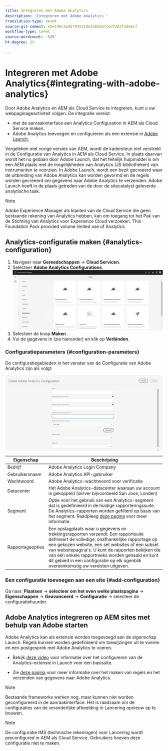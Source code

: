 ```yaml
---
title: Integreren met Adobe Analytics
description: 'Integreren met Adobe Analytics '
translation-type: tm+mt
source-git-commit: e5e199c4a457935119e3a02b87ced72d2f2de6cf
workflow-type: tm+mt
source-wordcount: '529'
ht-degree: 2%

---
```



# Integreren met Adobe Analytics{#integrating-with-adobe-analytics}

Door Adobe Analytics en AEM als Cloud Service te integreren, kunt u uw webpaginageactiviteit volgen. De integratie vereist:

* met de aanraakinterface een Analytics Configuration in AEM als Cloud Service maken.
* Adobe Analytics toevoegen en configureren als een extensie in [Adobe Launch](https://docs.adobe.com/content/help/en/launch/using/intro/get-started/quick-start.html).

Vergeleken met vorige versies van AEM, wordt de kadersteun niet verstrekt in de Configuratie van Analytics in AEM als Cloud Service. In plaats daarvan wordt het nu gedaan door Adobe Launch, dat het feitelijk hulpmiddel is om een AEM plaats met de mogelijkheden van Analytics (JS bibliotheken) van instrumenten te voorzien. In Adobe Launch, wordt een bezit gecreeerd waar de uitbreiding van Adobe Analytics kan worden gevormd en de regels worden gecreeerd om gegevens naar Adobe Analytics te verzenden. Adobe Launch heeft in de plaats getreden van de door de sitecatalyst geleverde analytische taak.

>[!NOTE]
>
>Adobe Experience Manager als klanten van de Cloud Service die geen bestaande rekening van Analytics hebben, kan om toegang tot het Pak van de Stichting van Analytics voor Experience Cloud verzoeken.  This Foundation Pack provided volume limited use of Analytics.

## Analytics-configuratie maken {#analytics-configuration}

1. Navigeer naar **Gereedschappen** → **Cloud Servicen**.
2. Selecteer **Adobe Analytics Configurations**.
   ![Analytics](assets/analytics_screen.png "WindowAnalytics-venster")
3. Selecteer de knop **Maken** .
4. Vul de gegevens in (zie hieronder) en klik op **Verbinden**.

### Configuratieparameters {#configuration-parameters}

De configuratiegebieden in het venster van de Configuratie van Adobe Analytics zijn als volgt:

![Configuratieparameters](assets/properties_field.png "ParametersConfiguration")

| Eigenschap | Beschrijving |
|---|---|
| Bedrijf | Adobe Analytics Login Company |
| Gebruikersnaam | Adobe Analytics API-gebruiker |
| Wachtwoord | Adobe Analytics-wachtwoord voor verificatie |
| Datacenter | Het Adobe Analytics-datacenter waaraan uw account is gekoppeld (server bijvoorbeeld San Jose, Londen) |
| Segment | Optie voor het gebruik van een Analytics-segment dat is gedefinieerd in de huidige rapporteringssuite. De Analytics-rapporten worden gefilterd op basis van het segment. Raadpleeg [deze pagina](https://docs.adobe.com/content/help/en/analytics/components/segmentation/seg-overview.html) voor meer informatie. |
| Rapportageopties | Een opslagplaats waar u gegevens en trekkingsrapporten verzendt. Een rapportsuite definieert de volledige, onafhankelijke rapportage op een gekozen website, een set websites of een subset van websitepagina&#39;s. U kunt de rapporten bekijken die van één enkele rapportreeks worden gehaald en kunt dit gebied in een configuratie op elk ogenblik overeenkomstig uw vereisten uitgeven. |

### Een configuratie toevoegen aan een site {#add-configuration}

Ga naar: **Plaatsen** → **selecteer om het even welke plaatspagina** → **Eigenschappen** → **Geavanceerd** → **Configuratie** → selecteer de configuratiehuurder.

## Adobe Analytics integreren op AEM sites met behulp van Adobe starten

Adobe Analytics kan als extensie worden toegevoegd aan de eigenschap Launch. Regels kunnen worden gedefinieerd om toewijzingen uit te voeren en een postgesprek met Adobe Analytics te voeren.

* Bekijk [deze video](https://docs.adobe.com/content/help/en/analytics-learn/tutorials/implementation/via-adobe-launch/basic-configuration-of-the-analytics-launch-extension.html) voor informatie over het configureren van de Analytics-extensie in Launch voor een basissite.

* Zie [deze pagina](https://docs.adobe.com/content/help/en/core-services-learn/implementing-in-websites-with-launch/implement-solutions/analytics.html) voor meer informatie over het maken van regels en het verzenden van gegevens naar Adobe Analytics.

>[!NOTE]
>
>Bestaande frameworks werken nog, maar kunnen niet worden geconfigureerd in de aanraakinterface. Het is raadzaam om de configuraties van de veranderlijke afbeelding in Lancering opnieuw op te bouwen.

>[!NOTE]
>
>De configuratie IMS (technische rekeningen) voor Lancering wordt preconfigured in AEM als Cloud Service. Gebruikers hoeven deze configuratie niet te maken.
